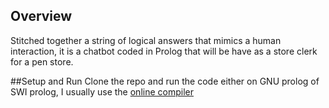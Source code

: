 ## Overview
Stitched together a string of logical answers that mimics a human interaction, it is a chatbot coded in Prolog that will be have as a store clerk for a pen store. 

##Setup and Run
Clone the repo and run the code either on GNU prolog of SWI prolog, I usually use the [online compiler](https://swish.swi-prolog.org/)

